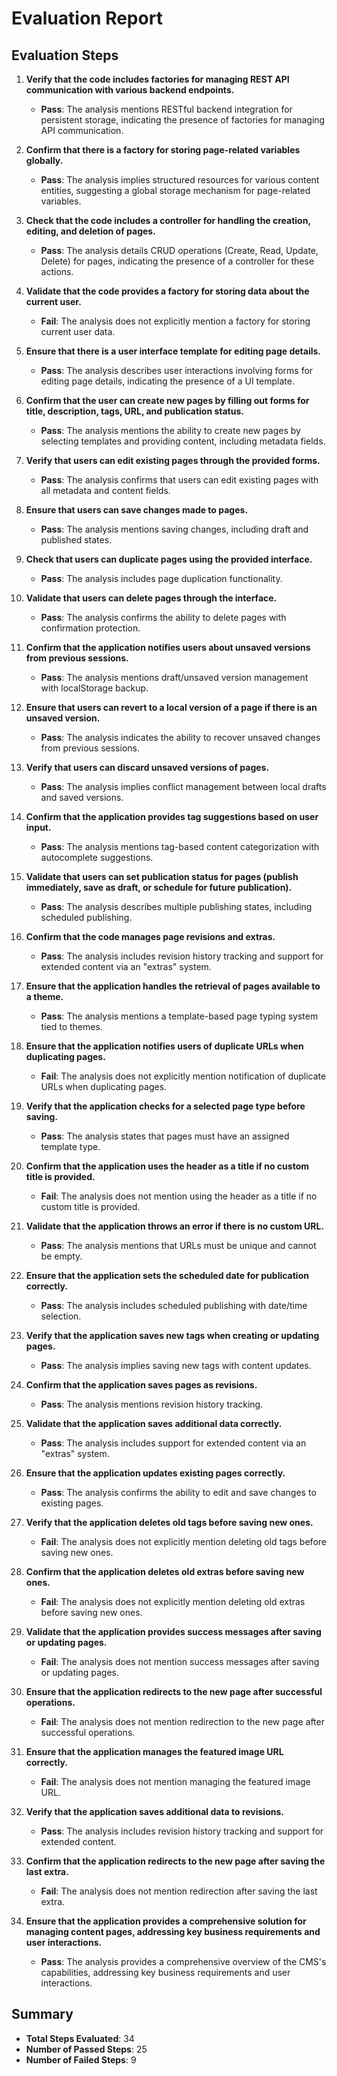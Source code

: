 # Evaluation Report

## Evaluation Steps

1. **Verify that the code includes factories for managing REST API communication with various backend endpoints.**
   - **Pass**: The analysis mentions RESTful backend integration for persistent storage, indicating the presence of factories for managing API communication.

2. **Confirm that there is a factory for storing page-related variables globally.**
   - **Pass**: The analysis implies structured resources for various content entities, suggesting a global storage mechanism for page-related variables.

3. **Check that the code includes a controller for handling the creation, editing, and deletion of pages.**
   - **Pass**: The analysis details CRUD operations (Create, Read, Update, Delete) for pages, indicating the presence of a controller for these actions.

4. **Validate that the code provides a factory for storing data about the current user.**
   - **Fail**: The analysis does not explicitly mention a factory for storing current user data.

5. **Ensure that there is a user interface template for editing page details.**
   - **Pass**: The analysis describes user interactions involving forms for editing page details, indicating the presence of a UI template.

6. **Confirm that the user can create new pages by filling out forms for title, description, tags, URL, and publication status.**
   - **Pass**: The analysis mentions the ability to create new pages by selecting templates and providing content, including metadata fields.

7. **Verify that users can edit existing pages through the provided forms.**
   - **Pass**: The analysis confirms that users can edit existing pages with all metadata and content fields.

8. **Ensure that users can save changes made to pages.**
   - **Pass**: The analysis mentions saving changes, including draft and published states.

9. **Check that users can duplicate pages using the provided interface.**
   - **Pass**: The analysis includes page duplication functionality.

10. **Validate that users can delete pages through the interface.**
    - **Pass**: The analysis confirms the ability to delete pages with confirmation protection.

11. **Confirm that the application notifies users about unsaved versions from previous sessions.**
    - **Pass**: The analysis mentions draft/unsaved version management with localStorage backup.

12. **Ensure that users can revert to a local version of a page if there is an unsaved version.**
    - **Pass**: The analysis indicates the ability to recover unsaved changes from previous sessions.

13. **Verify that users can discard unsaved versions of pages.**
    - **Pass**: The analysis implies conflict management between local drafts and saved versions.

14. **Confirm that the application provides tag suggestions based on user input.**
    - **Pass**: The analysis mentions tag-based content categorization with autocomplete suggestions.

15. **Validate that users can set publication status for pages (publish immediately, save as draft, or schedule for future publication).**
    - **Pass**: The analysis describes multiple publishing states, including scheduled publishing.

16. **Confirm that the code manages page revisions and extras.**
    - **Pass**: The analysis includes revision history tracking and support for extended content via an "extras" system.

17. **Ensure that the application handles the retrieval of pages available to a theme.**
    - **Pass**: The analysis mentions a template-based page typing system tied to themes.

18. **Ensure that the application notifies users of duplicate URLs when duplicating pages.**
    - **Fail**: The analysis does not explicitly mention notification of duplicate URLs when duplicating pages.

19. **Verify that the application checks for a selected page type before saving.**
    - **Pass**: The analysis states that pages must have an assigned template type.

20. **Confirm that the application uses the header as a title if no custom title is provided.**
    - **Fail**: The analysis does not mention using the header as a title if no custom title is provided.

21. **Validate that the application throws an error if there is no custom URL.**
    - **Pass**: The analysis mentions that URLs must be unique and cannot be empty.

22. **Ensure that the application sets the scheduled date for publication correctly.**
    - **Pass**: The analysis includes scheduled publishing with date/time selection.

23. **Verify that the application saves new tags when creating or updating pages.**
    - **Pass**: The analysis implies saving new tags with content updates.

24. **Confirm that the application saves pages as revisions.**
    - **Pass**: The analysis mentions revision history tracking.

25. **Validate that the application saves additional data correctly.**
    - **Pass**: The analysis includes support for extended content via an "extras" system.

26. **Ensure that the application updates existing pages correctly.**
    - **Pass**: The analysis confirms the ability to edit and save changes to existing pages.

27. **Verify that the application deletes old tags before saving new ones.**
    - **Fail**: The analysis does not explicitly mention deleting old tags before saving new ones.

28. **Confirm that the application deletes old extras before saving new ones.**
    - **Fail**: The analysis does not explicitly mention deleting old extras before saving new ones.

29. **Validate that the application provides success messages after saving or updating pages.**
    - **Fail**: The analysis does not mention success messages after saving or updating pages.

30. **Ensure that the application redirects to the new page after successful operations.**
    - **Fail**: The analysis does not mention redirection to the new page after successful operations.

31. **Ensure that the application manages the featured image URL correctly.**
    - **Fail**: The analysis does not mention managing the featured image URL.

32. **Verify that the application saves additional data to revisions.**
    - **Pass**: The analysis includes revision history tracking and support for extended content.

33. **Confirm that the application redirects to the new page after saving the last extra.**
    - **Fail**: The analysis does not mention redirection after saving the last extra.

34. **Ensure that the application provides a comprehensive solution for managing content pages, addressing key business requirements and user interactions.**
    - **Pass**: The analysis provides a comprehensive overview of the CMS's capabilities, addressing key business requirements and user interactions.

## Summary

- **Total Steps Evaluated**: 34
- **Number of Passed Steps**: 25
- **Number of Failed Steps**: 9
